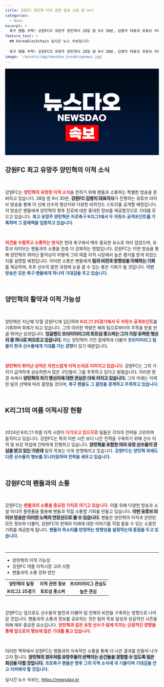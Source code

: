 ```yaml
---
title: 강원FC 양민혁 이적 관련 발표 오늘 밤 9시!
categories:
  - News
excerpt: >
  축구 팬들 주목! 강원FC의 유망주 양민혁이 28일 밤 9시 30분, 김병지 대표의 유튜브 라이브에서 이적 소식을 공개합니다. 그의 행선지는 과연 잉글랜드 프리미어리그의 토트넘 홋스퍼일까요? 클릭해 확인해보세요!
feature_text: >
  ## koreablockchain 실시간 뉴스 속보입니다.

  축구 팬들 주목! 강원FC의 유망주 양민혁이 28일 밤 9시 30분, 김병지 대표의 유튜브 라이브에서 이적 소식을 공개합니다. 그의 행선지는 과연 잉글랜드 프리미어리그의 토트넘 홋스퍼일까요? 클릭해 확인해보세요!
image: '/assets/img/newsdao_breakingnews.jpg'
---
```


<p><img src="/assets/img/newsdao_breakingnews.jpg" alt="koreablockchain 속보" /></p>

<h2 data-ke-size="size26">강원FC 최고 유망주 양민혁의 이적 소식</h2>

<p data-ke-size="size16">&nbsp;</p>

<p data-ke-size="size16">강원FC는 <b><span style="color: #ee2323;">양민혁의 유망한 이적 소식</span></b>을 전하기 위해 팬들과 소통하는 특별한 방송을 준비하고 있습니다. 28일 밤 9시 30분, <b><span style="background-color: #21538527;">강원FC 김병지 대표이사</span></b>가 진행하는 유튜브 라이브 방송을 통해 이 신예 선수의 행선지와 다양한 비하인드 스토리를 공개할 예정입니다. 이 방송은 팬들에게 양민혁의 향후 진로에 대한 중대한 정보를 제공할것으로 기대를 모으고 있습니다. <b><span style="color: #1a5490;">최고 유망주 양민혁은 프로축구 K리그1에서 두 자릿수 공격포인트를 기록하며 그 잠재력을 입증하고 있습니다.</span></b></p>

<p data-ke-size="size16">&nbsp;</p>

<p><b><span style="color: #ee2323;">의견을 수렴하고 소통하는 방식</span></b>은 현대 축구에서 매우 중요한 요소로 자리 잡았으며, 유튜브 라이브는 팬들과의 소통을 한층 더 강화하는 방법입니다. 강원FC는 이번 방송을 통해 양민혁의 뛰어난 활약상이 어떻게 그의 여름 이적 시장에서 높은 평가를 받게 되었는지를 설명할 예정입니다. 이러한 소통은 팬들에게 <b><span style="background-color: #21538527;">팀의 비전과 방향성을 이해하는 기회</span></b>를 제공하며, 추후 선수의 발전 과정에 눈을 끌 수 있는 좋은 기회가 될 것입니다. <b><span style="color: #1a5490;">이번 방송은 모든 축구 팬들에게 하나의 기대감을 주고 있습니다.</span></b></p>

<p data-ke-size="size16">&nbsp;</p>

<h2 data-ke-size="size26">양민혁의 활약과 이적 가능성</h2>

<p data-ke-size="size16">&nbsp;</p>

<p data-ke-size="size16">양민혁은 지난해 12월 강원FC에 입단하여 <b><span style="color: #ee2323;">K리그1 25경기에서 두 자릿수 공격포인트</span></b>를 기록하며 화제가 되고 있습니다. 그의 이러한 역량은 해외 팀으로부터의 주목을 받을 만큼 뛰어난 성과입니다. <b><span style="background-color: #21538527;">잉글랜드 프리미어리그의 토트넘 홋스퍼는 그가 가장 유력한 행선지 중 하나로 떠오르고 있습니다.</span></b> 이는 양민혁이 가진 잠재력과 더불어 <b><span style="color: #1a5490;">프리미어리그 팀들이 한국 선수들에게 기대를 거는 경향</span></b>이 있기 때문입니다.</p>

<p data-ke-size="size16">&nbsp;</p>

<p><b><span style="color: #ee2323;">양민혁의 뛰어난 성적은 자연스럽게 이적 논의로 이어지고 있습니다.</span></b> 강원FC는 그의 가치가 급격하게 상승하면서 많은 구단들이 그를 주목하고 있다고 밝혔습니다. 이러한 환경 속에서 <b><span style="background-color: #21538527;">양민혁의 차기 행선지에 대한 관심은 더욱 커지고 있습니다.</span></b> 그의 미래는 이제 한 팀의 선택에 따라 결정될 것이며, <b><span style="color: #1a5490;">축구 팬들도 그 결정을 경계하고 주목하고 있습니다.</span></b></p>

<p data-ke-size="size16">&nbsp;</p>

<h2 data-ke-size="size26">K리그1의 여름 이적시장 현황</h2>

<p data-ke-size="size16">&nbsp;</p>

<p data-ke-size="size16">2024년 K리그1 여름 이적 시장이 <b><span style="color: #ee2323;">다가오고 있으므로</span></b> 팀들은 각자의 전략을 고민하며 움직이고 있습니다. 강원FC는 특히 이번 시즌 보다 나은 전력을 구축하기 위해 선수 이적 및 보강 작업에 긴박하게 진행하고 있습니다. <b><span style="background-color: #21538527;">양민혁을 포함한 여러 유망 선수들이 관심을 받고 있는 가운데</span></b> 팀의 목표는 더욱 분명해지고 있습니다. <b><span style="color: #1a5490;">강원FC는 양민혁 외에도 다른 선수들의 행보를 모니터링하며 전략을 세우고 있습니다.</span></b></p>

<p data-ke-size="size16">&nbsp;</p>

<h2 data-ke-size="size26">강원FC의 팬들과의 소통</h2>

<p data-ke-size="size16">&nbsp;</p>

<p data-ke-size="size16">강원FC는 <b><span style="color: #ee2323;">팬들과의 소통을 중요한 가치로 여기고 있습니다.</span></b> 이를 위해 다양한 방송과 소셜 미디어 플랫폼을 활용해 팬들과 직접 소통할 기회를 만들고 있습니다. <b><span style="background-color: #21538527;">이번 유튜브 라이브 방송은 이러한 노력의 연장선으로 볼 수 있습니다.</span></b> 팬들은 양민혁의 이적과 관련된 모든 정보와 더불어, 강원FC의 현재와 미래에 대한 이야기를 직접 들을 수 있는 소중한 기회를 제공받게 됩니다. <b><span style="color: #1a5490;">팬들의 목소리를 반영하는 방향성을 설정하는데 중점을 두고 있습니다.</span></b></p>

<p data-ke-size="size16">&nbsp;</p>

<hr />

<ul>
    <li>양민혁의 이적 가능성</li>
    <li>강원FC 여름 이적시장 고려 사항</li>
    <li>팬들과의 소통 강화 방안</li>
</ul>

<table style="width: 100%; border-collapse: collapse;">
    <tr>
        <td style="text-align: center; height: 17px;"><b>양민혁의 일정</b></td>
        <td style="text-align: center; height: 17px;"><b>이적 관련 정보</b></td>
        <td style="text-align: center; height: 17px;"><b>프리미어리그 관심도</b></td>
    </tr>
    <tr>
        <td style="text-align: center; height: 17px;"><b>K리그1 25경기</b></td>
        <td style="text-align: center; height: 17px;"><b>토트넘 홋스퍼</b></td>
        <td style="text-align: center; height: 17px;"><b>높은 관심</b></td>
    </tr>
</table>

<p data-ke-size="size16">&nbsp;</p>

<p data-ke-size="size16">강원FC는 앞으로도 선수들의 발전과 더불어 팀 전체의 비전을 구축하는 방향으로 나아갈 것입니다. 팬들과의 소통과 정보를 공유하는 것은 팀의 목표 달성과 성공적인 시즌을 위해 매우 중요한 요소입니다. <b><span style="color: #ee2323;">양민혁과 같은 유망 선수가 팀에 미치는 긍정적인 영향을 통해 앞으로의 행보에 많은 기대를 품고 있습니다.</span></b> </p>

<p data-ke-size="size16">&nbsp;</p>

<p data-ke-size="size16">이러한 맥락에서 강원FC는 팬들과의 지속적인 소통을 통해 더 나은 결과를 만들어 나가고자 합니다. <b><span style="background-color: #21538527;">양민혁의 경우처럼 유망주들이 반짝이는 순간들을 경험할 수 있도록 팀은 최선을 다할 것입니다.</span></b> <b><span style="color: #1a5490;">프로축구 팬들은 향후 그의 이적 소식에 귀 기울이며 기대감을 안고 지켜봐야 할 것입니다.</span></b></p>
실시간 뉴스 속보는, <a href="https://newsdao.kr" rel="dofollow">https://newsdao.kr</a>


